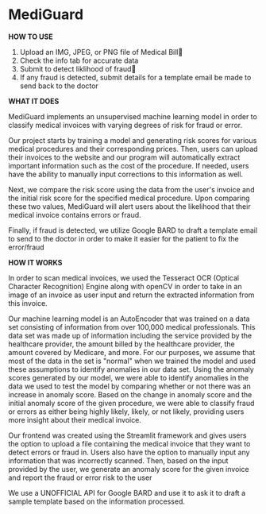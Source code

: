 # MediGuard

**HOW TO USE**

1. Upload an IMG, JPEG, or PNG file of Medical Bill📄
2. Check the info tab for accurate data
3.  Submit to detect liklihood of fraud💬
4.  If any fraud is detected, submit details for a template email be made to send back to the doctor

 
 

**WHAT IT DOES**

MediGuard implements an unsupervised machine learning model in order to classify medical invoices with varying degrees of risk for fraud or error. 

Our project starts by training a model and generating risk scores for various medical procedures and their corresponding prices. Then, users can upload their invoices to the website and our program will automatically extract important information such as the cost of the procedure. If needed, users have the ability to manually input corrections to this information as well. 

Next, we compare the risk score using the data from the user's invoice and the initial risk score for the specified medical procedure. Upon comparing these two values, MediGuard will alert users about the likelihood that their medical invoice contains errors or fraud. 

Finally, if fraud is detected, we utilize Google BARD to draft a template email to send to the doctor in order to make it easier for the patient to fix the error/fraud


**HOW IT WORKS**

In order to scan medical invoices, we used the Tesseract OCR (Optical Character Recognition) Engine along with openCV in order to take in an image of an invoice as user input and return the extracted information from this invoice.

Our machine learning model is an AutoEncoder that was trained on a data set consisting of information from over 100,000 medical professionals. This data set was made up of information including the service provided by the healthcare provider, the amount billed by the healthcare provider, the amount covered by Medicare, and more. For our purposes, we assume that most of the data in the set is "normal" when we trained the model and used these assumptions to identify anomalies in our data set. Using the anomaly scores generated by our model, we were able to identify anomalies in the data we used to test the model by comparing whether or not there was an increase in anomaly score. Based on the change in anomaly score and the initial anomaly score of the given procedure, we were able to classify fraud or errors as either being highly likely, likely, or not likely, providing users more insight about their medical invoice. 

Our frontend was created using the Streamlit framework and gives users the option to upload a file containing the medical invoice that they want to detect errors or fraud in. Users also have the option to manually input any information that was incorrectly scanned. Then, based on the input provided by the user, we generate an anomaly score for the given invoice and report the fraud or error risk to the user

We use a UNOFFICIAL API for Google BARD and use it to ask it to draft a sample template based on the information processed. 



